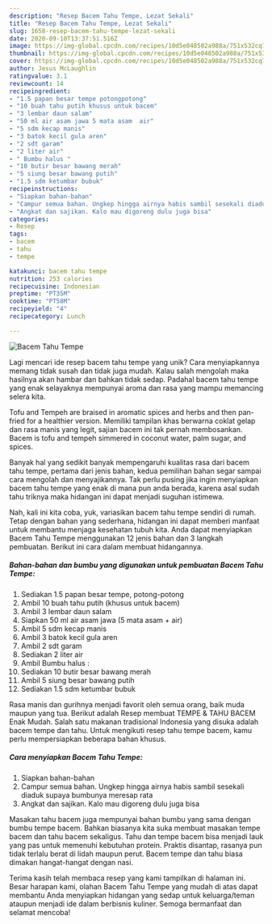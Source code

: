 ```yaml
---
description: "Resep Bacem Tahu Tempe, Lezat Sekali"
title: "Resep Bacem Tahu Tempe, Lezat Sekali"
slug: 1658-resep-bacem-tahu-tempe-lezat-sekali
date: 2020-09-10T13:37:51.516Z
image: https://img-global.cpcdn.com/recipes/10d5e048502a988a/751x532cq70/bacem-tahu-tempe-foto-resep-utama.jpg
thumbnail: https://img-global.cpcdn.com/recipes/10d5e048502a988a/751x532cq70/bacem-tahu-tempe-foto-resep-utama.jpg
cover: https://img-global.cpcdn.com/recipes/10d5e048502a988a/751x532cq70/bacem-tahu-tempe-foto-resep-utama.jpg
author: Jesus McLaughlin
ratingvalue: 3.1
reviewcount: 14
recipeingredient:
- "1.5 papan besar tempe potongpotong"
- "10 buah tahu putih khusus untuk bacem"
- "3 lembar daun salam"
- "50 ml air asam jawa 5 mata asam  air"
- "5 sdm kecap manis"
- "3 batok kecil gula aren"
- "2 sdt garam"
- "2 liter air"
- " Bumbu halus "
- "10 butir besar bawang merah"
- "5 siung besar bawang putih"
- "1.5 sdm ketumbar bubuk"
recipeinstructions:
- "Siapkan bahan-bahan"
- "Campur semua bahan. Ungkep hingga airnya habis sambil sesekali diaduk supaya bumbunya meresap rata"
- "Angkat dan sajikan. Kalo mau digoreng dulu juga bisa"
categories:
- Resep
tags:
- bacem
- tahu
- tempe

katakunci: bacem tahu tempe 
nutrition: 253 calories
recipecuisine: Indonesian
preptime: "PT35M"
cooktime: "PT58M"
recipeyield: "4"
recipecategory: Lunch

---
```



![Bacem Tahu Tempe](https://img-global.cpcdn.com/recipes/10d5e048502a988a/751x532cq70/bacem-tahu-tempe-foto-resep-utama.jpg)

Lagi mencari ide resep bacem tahu tempe yang unik? Cara menyiapkannya memang tidak susah dan tidak juga mudah. Kalau salah mengolah maka hasilnya akan hambar dan bahkan tidak sedap. Padahal bacem tahu tempe yang enak selayaknya mempunyai aroma dan rasa yang mampu memancing selera kita.

Tofu and Tempeh are braised in aromatic spices and herbs and then pan-fried for a healthier version. Memiliki tampilan khas berwarna coklat gelap dan rasa manis yang legit, sajian bacem ini tak pernah membosankan. Bacem is tofu and tempeh simmered in coconut water, palm sugar, and spices.

Banyak hal yang sedikit banyak mempengaruhi kualitas rasa dari bacem tahu tempe, pertama dari jenis bahan, kedua pemilihan bahan segar sampai cara mengolah dan menyajikannya. Tak perlu pusing jika ingin menyiapkan bacem tahu tempe yang enak di mana pun anda berada, karena asal sudah tahu triknya maka hidangan ini dapat menjadi suguhan istimewa.


Nah, kali ini kita coba, yuk, variasikan bacem tahu tempe sendiri di rumah. Tetap dengan bahan yang sederhana, hidangan ini dapat memberi manfaat untuk membantu menjaga kesehatan tubuh kita. Anda dapat menyiapkan Bacem Tahu Tempe menggunakan 12 jenis bahan dan 3 langkah pembuatan. Berikut ini cara dalam membuat hidangannya.

<!--inarticleads1-->

##### Bahan-bahan dan bumbu yang digunakan untuk pembuatan Bacem Tahu Tempe:

1. Sediakan 1.5 papan besar tempe, potong-potong
1. Ambil 10 buah tahu putih (khusus untuk bacem)
1. Ambil 3 lembar daun salam
1. Siapkan 50 ml air asam jawa (5 mata asam + air)
1. Ambil 5 sdm kecap manis
1. Ambil 3 batok kecil gula aren
1. Ambil 2 sdt garam
1. Sediakan 2 liter air
1. Ambil  Bumbu halus :
1. Sediakan 10 butir besar bawang merah
1. Ambil 5 siung besar bawang putih
1. Sediakan 1.5 sdm ketumbar bubuk


Rasa manis dan gurihnya menjadi favorit oleh semua orang, baik muda maupun yang tua. Berikut adalah Resep membuat TEMPE &amp; TAHU BACEM Enak Mudah. Salah satu makanan tradisional Indonesia yang disuka adalah bacem tempe dan tahu. Untuk mengikuti resep tahu tempe bacem, kamu perlu mempersiapkan beberapa bahan khusus. 

<!--inarticleads2-->

##### Cara menyiapkan Bacem Tahu Tempe:

1. Siapkan bahan-bahan
1. Campur semua bahan. Ungkep hingga airnya habis sambil sesekali diaduk supaya bumbunya meresap rata
1. Angkat dan sajikan. Kalo mau digoreng dulu juga bisa


Masakan tahu bacem juga mempunyai bahan bumbu yang sama dengan bumbu tempe bacem. Bahkan biasanya kita suka membuat masakan tempe bacem dan tahu bacem sekaligus. Tahu dan tempe bacem bisa menjadi lauk yang pas untuk memenuhi kebutuhan protein. Praktis disantap, rasanya pun tidak terlalu berat di lidah maupun perut. Bacem tempe dan tahu biasa dimakan hangat-hangat dengan nasi. 

Terima kasih telah membaca resep yang kami tampilkan di halaman ini. Besar harapan kami, olahan Bacem Tahu Tempe yang mudah di atas dapat membantu Anda menyiapkan hidangan yang sedap untuk keluarga/teman ataupun menjadi ide dalam berbisnis kuliner. Semoga bermanfaat dan selamat mencoba!
